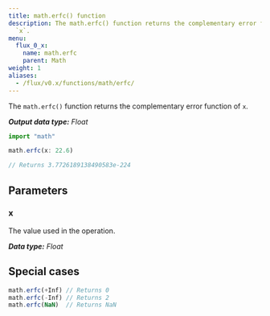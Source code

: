 ```yaml
---
title: math.erfc() function
description: The math.erfc() function returns the complementary error function of
  `x`.
menu:
  flux_0_x:
    name: math.erfc
    parent: Math
weight: 1
aliases:
  - /flux/v0.x/functions/math/erfc/
---
```


The `math.erfc()` function returns the complementary error function of `x`.

_**Output data type:** Float_

```js
import "math"

math.erfc(x: 22.6)

// Returns 3.7726189138490583e-224
```

## Parameters

### x
The value used in the operation.

_**Data type:** Float_

## Special cases
```js
math.erfc(+Inf) // Returns 0
math.erfc(-Inf) // Returns 2
math.erfc(NaN)  // Returns NaN
```
